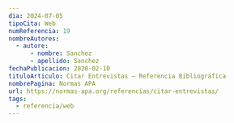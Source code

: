 ```yaml
---
dia: 2024-07-05
tipoCita: Web
numReferencia: 19
nombreAutores:
  - autore:
      - nombre: Sanchez
      - apellido: Sanchez
fechaPublicacion: 2020-02-10
tituloArticulo: Citar Entrevistas – Referencia Bibliográfica
nombrePagina: Normas APA
url: https://normas-apa.org/referencias/citar-entrevistas/
tags:
  - referencia/web
---
```

